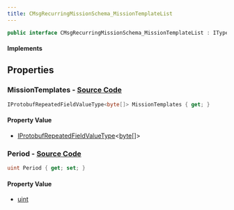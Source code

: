 ```yaml
---
title: CMsgRecurringMissionSchema_MissionTemplateList
---
```


```csharp
public interface CMsgRecurringMissionSchema_MissionTemplateList : ITypedProtobuf<CMsgRecurringMissionSchema_MissionTemplateList>, INativeHandle
```

#### Implements

## Properties

### **MissionTemplates** - [Source Code](https://github.com/swiftly-solution/swiftlys2/blob/main/managed/src/SwiftlyS2.Generated/Protobufs/Interfaces/CMsgRecurringMissionSchema_MissionTemplateList.cs#L16)

```csharp
IProtobufRepeatedFieldValueType<byte[]> MissionTemplates { get; }
```

#### Property Value

- [IProtobufRepeatedFieldValueType](/docs/api/shared/netmessages/iprotobufrepeatedfieldvaluetype-1)<[byte](https://learn.microsoft.com/dotnet/api/system.byte)[]>

### **Period** - [Source Code](https://github.com/swiftly-solution/swiftlys2/blob/main/managed/src/SwiftlyS2.Generated/Protobufs/Interfaces/CMsgRecurringMissionSchema_MissionTemplateList.cs#L13)

```csharp
uint Period { get; set; }
```

#### Property Value

- [uint](https://learn.microsoft.com/dotnet/api/system.uint32)

